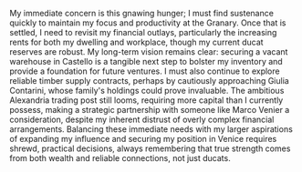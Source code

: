 My immediate concern is this gnawing hunger; I must find sustenance quickly to maintain my focus and productivity at the Granary. Once that is settled, I need to revisit my financial outlays, particularly the increasing rents for both my dwelling and workplace, though my current ducat reserves are robust. My long-term vision remains clear: securing a vacant warehouse in Castello is a tangible next step to bolster my inventory and provide a foundation for future ventures. I must also continue to explore reliable timber supply contracts, perhaps by cautiously approaching Giulia Contarini, whose family's holdings could prove invaluable. The ambitious Alexandria trading post still looms, requiring more capital than I currently possess, making a strategic partnership with someone like Marco Venier a consideration, despite my inherent distrust of overly complex financial arrangements. Balancing these immediate needs with my larger aspirations of expanding my influence and securing my position in Venice requires shrewd, practical decisions, always remembering that true strength comes from both wealth and reliable connections, not just ducats.
